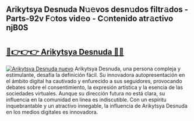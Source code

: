 ## Arikytsya Desnuda N𝚞𝚎vos desn𝚞dos filtr𝚊dos - Parts-92v F𝚘tos vid𝚎o - C𝚘ntenido atr𝚊ctivo njB0S

# <h2><a href="http://mbboil0.tromn.icu/?c=Arikytsya+Desnuda">🔗👉👉👉 Arikytsya Desnuda 🔗🔗</a></h2>

[![Arikytsya Desnuda nuevo](https://i.imgur.com/pEAQMta.gif)](http://mbboil0.tromn.icu/?c=Arikytsya+Desnuda)
Arikytsya Desnuda, una persona compleja y estimulante, desafía la definición fácil. Su innovadora autopresentación en el ámbito digital ha cautivado y enfurecido a sus seguidores, provocando debates sobre el consentimiento, la expresión artística y la esencia de las sociedades virtuales. Aunque su dirección futura no está clara, su influencia en la comunidad en línea es indiscutible. Con un espíritu inquebrantable y un atractivo innegable, la influencia de Arikytsya Desnuda en los medios digitales es innovadora.
